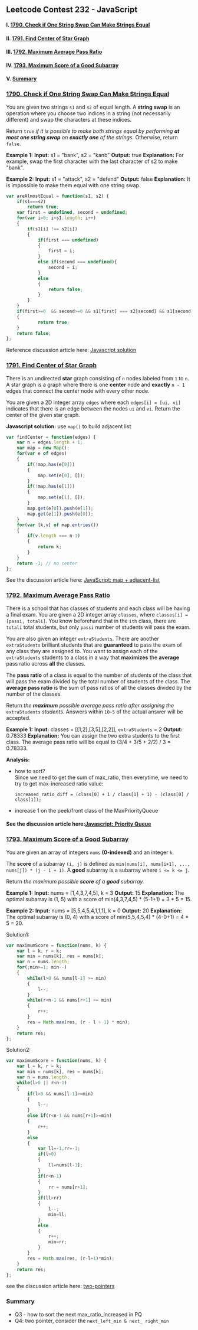 ## Leetcode Contest 232 - JavaScript

#### I. [1790. Check if One String Swap Can Make Strings Equal](#question-1)

#### II. [1791. Find Center of Star Graph](#question-2)

#### III. [1792. Maximum Average Pass Ratio](#question-3)

#### IV. [1793. Maximum Score of a Good Subarray](#question-4)

#### V. [Summary](#summary)


<div id="question-1"/>

### [1790. Check if One String Swap Can Make Strings Equal](https://leetcode.com/problems/check-if-one-string-swap-can-make-strings-equal/)

You are given two strings  `s1`  and  `s2`  of equal length. A  **string swap**  is an operation where you choose two indices in a string (not necessarily different) and swap the characters at these indices.

Return  `true`  _if it is possible to make both strings equal by performing  **at most one string swap** on  **exactly one**  of the strings._ Otherwise, return  `false`.

**Example 1:**
**Input:** s1 = "bank", s2 = "kanb"
**Output:** true
**Explanation:** For example, swap the first character with the last character of s2 to make "bank".

**Example 2:**
**Input:** s1 = "attack", s2 = "defend"
**Output:** false
**Explanation:** It is impossible to make them equal with one string swap.

```js
var areAlmostEqual = function(s1, s2) {
    if(s1===s2)
        return true;
    var first = undefined, second = undefined;
    for(var i=0; i<s1.length; i++)
    {
        if(s1[i] !== s2[i])
        {
            if(first === undefined)
            {
                first = i;
            }
            else if(second === undefined){
                second = i;
            }
            else
            {
                return false;
            }
        }
    }
    if(first>=0  && second>=0 && s1[first] === s2[second] && s1[second]=== s2[first] )
    {
            return true;      
    }
    return false;
};
```

Reference discussion article here: [Javascript solution](https://leetcode.com/problems/check-if-one-string-swap-can-make-strings-equal/discuss/1108853/JavaScript-Swap-char)

<div id="question-2"/>

### [1791. Find Center of Star Graph](https://leetcode.com/problems/find-center-of-star-graph/)

There is an undirected  **star**  graph consisting of  `n`  nodes labeled from  `1`  to  `n`. A star graph is a graph where there is one  **center**  node and  **exactly**  `n - 1`  edges that connect the center node with every other node.

You are given a 2D integer array  `edges`  where each  `edges[i] = [ui, vi]`  indicates that there is an edge between the nodes  `ui`  and  `vi`. Return the center of the given star graph.

**Javascript solution:**
use `map()` to build adjacent list	
```js
var findCenter = function(edges) {
    var n = edges.length + 1;
    var map = new Map();
    for(var e of edges)
    {
        if(!map.has(e[0]))
        {
            map.set(e[0], []);
        }
        if(!map.has(e[1]))
        {
            map.set(e[1], []);
        }
        map.get(e[0]).push(e[1]);
        map.get(e[1]).push(e[0]);
    }
    for(var [k,v] of map.entries())
    {
        if(v.length === n-1)
        {
            return k;
        }
    }
    return -1; // no center  
};
```

See the discussion article here: [JavaScript: map + adjacent-list](https://leetcode.com/problems/find-center-of-star-graph/discuss/1108868/JavaScript-Map-%2B-Adjacent-List)

<div id="question-3"/>

### [1792. Maximum Average Pass Ratio](https://leetcode.com/problems/maximum-average-pass-ratio/)

There is a school that has classes of students and each class will be having a final exam. You are given a 2D integer array  `classes`, where  `classes[i] = [passi, totali]`. You know beforehand that in the  `ith`  class, there are  `totali`  total students, but only  `passi`  number of students will pass the exam.

You are also given an integer  `extraStudents`. There are another  `extraStudents`  brilliant students that are  **guaranteed**  to pass the exam of any class they are assigned to. You want to assign each of the  `extraStudents`  students to a class in a way that  **maximizes**  the  **average**  pass ratio across  **all**  the classes.

The  **pass ratio**  of a class is equal to the number of students of the class that will pass the exam divided by the total number of students of the class. The  **average pass ratio**  is the sum of pass ratios of all the classes divided by the number of the classes.

Return  _the  **maximum**  possible average pass ratio after assigning the_ `extraStudents` _students._ Answers within  `10-5`  of the actual answer will be accepted.

**Example 1:**
**Input:** classes = [[1,2],[3,5],[2,2]], `extraStudents` = 2
**Output:** 0.78333
**Explanation:** You can assign the two extra students to the first class. The average pass ratio will be equal to (3/4 + 3/5 + 2/2) / 3 = 0.78333.

**Analysis:**
-   how to sort?  
    Since we need to get the sum of max_ratio, then everytime, we need to try to get max-increased ratio value:
    
    ```
    increased_ratio_diff = (class[0] + 1 / class[1] + 1) - (class[0] / class[1]);
    
    ```
    
-   increase 1 on the peek/front class of the MaxPriorityQueue

#### See the discussion article here:[Javascript: Priority Queue](https://leetcode.com/problems/maximum-average-pass-ratio/discuss/1108438/JavaScript-Priority-Queue)

<div id="question-4" />

### [1793. Maximum Score of a Good Subarray](https://leetcode.com/problems/maximum-score-of-a-good-subarray/)

You are given an array of integers  `nums`  **(0-indexed)**  and an integer  `k`.

The  **score**  of a subarray  `(i, j)`  is defined as  `min(nums[i], nums[i+1], ..., nums[j]) * (j - i + 1)`. A  **good**  subarray is a subarray where  `i <= k <= j`.

Return  _the maximum possible  **score**  of a  **good**  subarray._

**Example 1:**
**Input:** nums = [1,4,3,7,4,5], k = 3
**Output:** 15
**Explanation:** The optimal subarray is (1, 5) with a score of min(4,3,7,4,5) * (5-1+1) = 3 * 5 = 15. 

**Example 2:**
**Input:** nums = [5,5,4,5,4,1,1,1], k = 0
**Output:** 20
**Explanation:** The optimal subarray is (0, 4) with a score of min(5,5,4,5,4) * (4-0+1) = 4 * 5 = 20.

Solution1: 
```js
var maximumScore = function(nums, k) {
    var l = k, r = k;
    var min = nums[k], res = nums[k];
    var n = nums.length;
    for(;min>=1; min--)
    {
        while(l>0 && nums[l-1] >= min)
        {
            l--;
        }
        while(r<n-1 && nums[r+1] >= min)
        {
            r++;
        }
        res = Math.max(res, (r - l + 1) * min);    
    }
    return res; 
};
```

Solution2:
```js
var maximumScore = function(nums, k) {
    var l = k, r = k;
    var min = nums[k], res = nums[k];
    var n = nums.length;
    while(l>0 || r<n-1)
    {
        if(l>0 && nums[l-1]>=min)
        {
            l--;
        }
        else if(r<n-1 && nums[r+1]>=min)
        {
            r++;
        }
        else
        {
            var ll=-1,rr=-1;
            if(l>0)
            {
                ll=nums[l-1];
            }
            if(r<n-1)
            {
                rr = nums[r+1];
            }
            if(ll>rr)
            {
                l--;
                min=ll;
            }
            else
            {
                r++;
                min=rr;
            }        
        }
        res = Math.max(res, (r-l+1)*min);
    }
    return res;
};
```

see the discussion article here: [two-pointers](https://leetcode.com/problems/maximum-score-of-a-good-subarray/discuss/1108544/JavaScript-Two-Pointers)

<div id="summary"/>

### Summary
- Q3 - how to sort the next max_ratio_increased in PQ
- Q4:  two pointer, consider the `next_left_min & next_ right_min`


